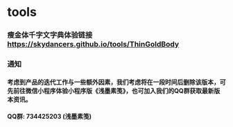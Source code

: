 # tools

### 瘦金体千字文字典体验链接 https://skydancers.github.io/tools/ThinGoldBody

### 通知

#### 考虑到产品的迭代工作与一些额外因素，我们考虑将在一段时间后删除该版本，可先前往微信小程序体验小程序版《浅墨素笺》，也可加入我们的QQ群获取最新版本资讯。

#### QQ群: 734425203 (浅墨素笺)